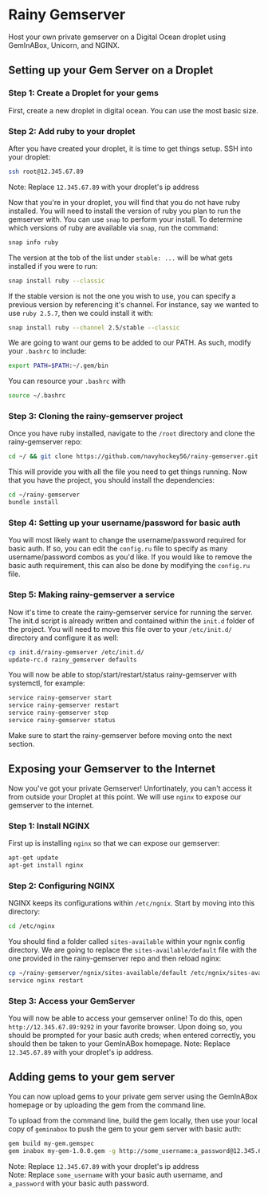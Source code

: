 # Rainy Gemserver
Host your own private gemserver on a Digital Ocean droplet using GemInABox, Unicorn, and NGINX.

## Setting up your Gem Server on a Droplet
### Step 1: Create a Droplet for your gems
First, create a new droplet in digital ocean. You can use the most basic size.

### Step 2: Add ruby to your droplet
After you have created your droplet, it is time to get things setup. SSH into your droplet:
```bash
ssh root@12.345.67.89
```
Note: Replace `12.345.67.89` with your droplet's ip address


Now that you're in your droplet, you will find that you do not have ruby installed. You will need to install the version of ruby you plan to run the gemserver with. You can use `snap` to perform your install. To determine which versions of ruby are available via `snap`, run the command:
```bash
snap info ruby
```

The version at the tob of the list under `stable: ...` will be what gets installed if you were to run:
```bash
snap install ruby --classic
```
If the stable version is not the one you wish to use, you can specify a previous version by referencing it's channel. For instance, say we wanted to use `ruby 2.5.7`, then we could install it with:
```bash
snap install ruby --channel 2.5/stable --classic
```

We are going to want our gems to be added to our PATH. As such, modify your `.bashrc` to include:
```bash
export PATH=$PATH:~/.gem/bin
```
You can resource your `.bashrc` with
```bash
source ~/.bashrc
```

### Step 3: Cloning the rainy-gemserver project
Once you have ruby installed, navigate to the `/root` directory and clone the rainy-gemserver repo:
```bash
cd ~/ && git clone https://github.com/navyhockey56/rainy-gemserver.git
```

This will provide you with all the file you need to get things running. Now that you have the project, you should install the dependencies:
```bash
cd ~/rainy-gemserver
bundle install
```

### Step 4: Setting up your username/password for basic auth
You will most likely want to change the username/password required for basic auth. If so, you can edit the `config.ru` file to specify as many username/password combos as you'd like. If you would like to remove the basic auth requirement, this can also be done by modifying the `config.ru` file.

### Step 5: Making rainy-gemserver a service
Now it's time to create the rainy-gemserver service for running the server. The init.d script is already written and contained within the `init.d` folder of the project. You will need to move this file over to your `/etc/init.d/` directory and configure it as well:
```bash
cp init.d/rainy-gemserver /etc/init.d/
update-rc.d rainy_gemserver defaults
```
You will now be able to stop/start/restart/status rainy-gemserver with systemctl, for example:
```bash
service rainy-gemserver start
service rainy-gemserver restart
service rainy-gemserver stop
service rainy-gemserver status
```
Make sure to start the rainy-gemserver before moving onto the next section.

## Exposing your Gemserver to the Internet
Now you've got your private Gemserver! Unfortinately, you can't access it from outside your Droplet at this point. We will use `nginx` to expose our gemserver to the internet.

### Step 1: Install NGINX
First up is installing `nginx` so that we can expose our gemserver:
```bash
apt-get update
apt-get install nginx
```

### Step 2: Configuring NGINX
NGINX keeps its configurations within `/etc/ngnix`. Start by moving into this directory:
```bash
cd /etc/nginx
```
You should find a folder called `sites-available` within your ngnix config directory. We are going to replace the `sites-available/default` file with the one provided in the rainy-gemserver repo and then reload nginx:
```bash
cp ~/rainy-gemserver/ngnix/sites-available/default /etc/ngnix/sites-available
service nginx restart
```

### Step 3: Access your GemServer
You will now be able to access your gemserver online! To do this, open `http://12.345.67.89:9292` in your favorite browser. Upon doing so, you should be prompted for your basic auth creds; when entered correctly, you should then be taken to your GemInABox homepage. Note: Replace `12.345.67.89` with your droplet's ip address.

## Adding gems to your gem server
You can now upload gems to your private gem server using the GemInABox homepage or by uploading the gem from the command line.

To upload from the command line, build the gem locally, then use your local copy of `geminabox` to push the gem to your gem server with basic auth:
```bash
gem build my-gem.gemspec
gem inabox my-gem-1.0.0.gem -g http://some_username:a_password@12.345.67.89:9292
```
Note: Replace `12.345.67.89` with your droplet's ip address  
Note: Replace `some_username` with your basic auth username, and `a_password` with your basic auth password.
